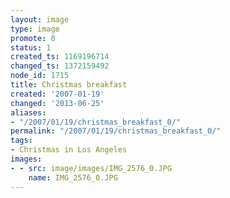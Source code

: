 ```yaml
---
layout: image
type: image
promote: 0
status: 1
created_ts: 1169196714
changed_ts: 1372159492
node_id: 1715
title: Christmas breakfast
created: '2007-01-19'
changed: '2013-06-25'
aliases:
- "/2007/01/19/christmas_breakfast_0/"
permalink: "/2007/01/19/christmas_breakfast_0/"
tags:
- Christmas in Los Angeles
images:
- - src: image/images/IMG_2576_0.JPG
    name: IMG_2576_0.JPG
---
```



